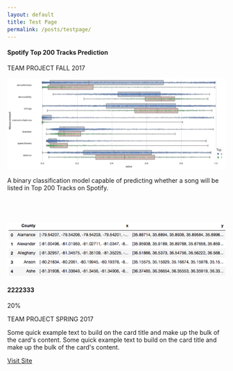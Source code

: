 ```yaml
---
layout: default
title: Test Page
permalink: /posts/testpage/
---
```


<div class="row">
  <div class="mb-2 col-md-6">
    <div class="card" style="height: 400px;">
      <h4 class="card-header">Spotify Top 200 Tracks Prediction</h4>
      <div class="card-body">
        <p>
          <span class="badge badge-dark">TEAM PROJECT</span>
          <span class="badge badge-info">FALL 2017</span>
        </p>
      </div>
      <div class="card-body">
        <img class="card-img-top" src="/figure/demo.png" alt="boxplot">
        <p class="card-text text-left">A binary classification model capable of predicting whether a song will be listed in Top 200 Tracks on Spotify.</p>
      </div>
    </div>
  </div>  

  <div class="mb-2 col-md-6">
    <div class="card" style="height: 28rem;">
      <img class="card-img-top" src="/figure/2017Nov01_head_geo.png" alt="Card image cap">
      <div class="card-body">
        <h4 class="card-title">2222333</h4>
        <div class="progress">
          <div class="progress-bar progress-bar-striped bg-secondary" style="width:20%">20%</div>
        </div>
        <p>
          <span class="badge badge-dark">TEAM PROJECT</span>
          <span class="badge badge-info">SPRING 2017</span>
        </p>
        <p class="card-text text-left">Some quick example text to build on the card title and make up the bulk of the card's content. Some quick example text to build on the card title and make up the bulk of the card's content.</p>
        <div class="container text-center">
          <a href="#" class="btn btn-dark btn-sm">Visit Site</a>
        </div>
      </div>
    </div>
  </div>
  
</div>

